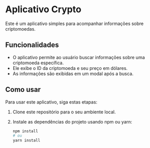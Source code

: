 # Aplicativo Crypto

Este é um aplicativo simples para acompanhar informações sobre criptomoedas.

## Funcionalidades

- O aplicativo permite ao usuário buscar informações sobre uma criptomoeda específica.
- Ele exibe o ID da criptomoeda e seu preço em dólares.
- As informações são exibidas em um modal após a busca.

## Como usar

Para usar este aplicativo, siga estas etapas:

1. Clone este repositório para o seu ambiente local.
2. Instale as dependências do projeto usando npm ou yarn:

   ```bash
   npm install
   # ou
   yarn install
